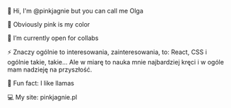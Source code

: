 👋 Hi, I'm @pinkjagnie but you can call me Olga

🦄 Obviously pink is my color

🔭 I’m currently open for collabs


⚡ Znaczy ogólnie to interesowania, zainteresowania, to: React, CSS i ogólnie takie, takie... Ale w miarę to nauka mnie najbardziej kręci i w ogóle mam nadzieję na przyszłość. 


🦙 Fun fact: I like llamas

💻 My site: pinkjagnie.pl
